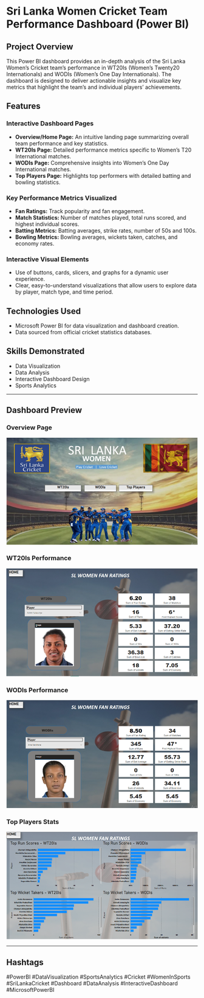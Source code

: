 # Sri Lanka Women Cricket Team Performance Dashboard (Power BI)

## Project Overview
This Power BI dashboard provides an in-depth analysis of the Sri Lanka Women’s Cricket team’s performance in WT20Is (Women’s Twenty20 Internationals) and WODIs (Women’s One Day Internationals). The dashboard is designed to deliver actionable insights and visualize key metrics that highlight the team’s and individual players’ achievements.

## Features

### Interactive Dashboard Pages
- **Overview/Home Page:** An intuitive landing page summarizing overall team performance and key statistics.
- **WT20Is Page:** Detailed performance metrics specific to Women’s T20 International matches.
- **WODIs Page:** Comprehensive insights into Women’s One Day International matches.
- **Top Players Page:** Highlights top performers with detailed batting and bowling statistics.

### Key Performance Metrics Visualized
- **Fan Ratings:** Track popularity and fan engagement.
- **Match Statistics:** Number of matches played, total runs scored, and highest individual scores.
- **Batting Metrics:** Batting averages, strike rates, number of 50s and 100s.
- **Bowling Metrics:** Bowling averages, wickets taken, catches, and economy rates.

### Interactive Visual Elements
- Use of buttons, cards, slicers, and graphs for a dynamic user experience.
- Clear, easy-to-understand visualizations that allow users to explore data by player, match type, and time period.

## Technologies Used
- Microsoft Power BI for data visualization and dashboard creation.
- Data sourced from official cricket statistics databases.

## Skills Demonstrated
- Data Visualization
- Data Analysis
- Interactive Dashboard Design
- Sports Analytics

---

## Dashboard Preview

### Overview Page
![Overview Page](Home.PNG "Overview of Sri Lanka Women Cricket Dashboard")

### WT20Is Performance
![WT20Is Performance](WT20Is.PNG "WT20Is Performance Metrics")

### WODIs Performance
![WODIs Performance](WODIs.PNG "WODIs Performance Metrics")

### Top Players Stats
![Top Players Stats](TopPlayers.PNG "Top Players Statistics")

---

## Hashtags

#PowerBI #DataVisualization #SportsAnalytics #Cricket #WomenInSports #SriLankaCricket #Dashboard #DataAnalysis #InteractiveDashboard #MicrosoftPowerBI
